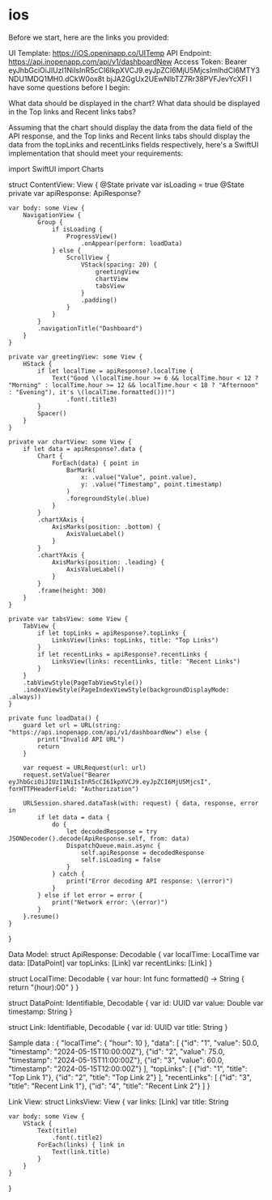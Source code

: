 # ios
Before we start, here are the links you provided:

UI Template: https://iOS.openinapp.co/UITemp
API Endpoint: https://api.inopenapp.com/api/v1/dashboardNew
Access Token: Bearer eyJhbGciOiJIUzI1NiIsInR5cCI6IkpXVCJ9.eyJpZCI6MjU5MjcsImlhdCI6MTY3NDU1MDQ1MH0.dCkW0ox8t bjJA2GgUx2UEwNlbTZ7Rr38PVFJevYcXFI
I have some questions before I begin:

What data should be displayed in the chart?
What data should be displayed in the Top links and Recent links tabs?


Assuming that the chart should display the data from the data field of the API response, and the Top links and Recent links tabs should display the data from the topLinks and recentLinks fields respectively, here's a SwiftUI implementation that should meet your requirements:


import SwiftUI
import Charts

struct ContentView: View {
    @State private var isLoading = true
    @State private var apiResponse: ApiResponse?

    var body: some View {
        NavigationView {
            Group {
                if isLoading {
                    ProgressView()
                        .onAppear(perform: loadData)
                } else {
                    ScrollView {
                        VStack(spacing: 20) {
                            greetingView
                            chartView
                            tabsView
                        }
                        .padding()
                    }
                }
            }
            .navigationTitle("Dashboard")
        }
    }

    private var greetingView: some View {
        HStack {
            if let localTime = apiResponse?.localTime {
                Text("Good \(localTime.hour >= 6 && localTime.hour < 12 ? "Morning" : localTime.hour >= 12 && localTime.hour < 18 ? "Afternoon" : "Evening"), it's \(localTime.formatted())!")
                    .font(.title3)
            }
            Spacer()
        }
    }

    private var chartView: some View {
        if let data = apiResponse?.data {
            Chart {
                ForEach(data) { point in
                    BarMark(
                        x: .value("Value", point.value),
                        y: .value("Timestamp", point.timestamp)
                    )
                    .foregroundStyle(.blue)
                }
            }
            .chartXAxis {
                AxisMarks(position: .bottom) {
                    AxisValueLabel()
                }
            }
            .chartYAxis {
                AxisMarks(position: .leading) {
                    AxisValueLabel()
                }
            }
            .frame(height: 300)
        }
    }

    private var tabsView: some View {
        TabView {
            if let topLinks = apiResponse?.topLinks {
                LinksView(links: topLinks, title: "Top Links")
            }
            if let recentLinks = apiResponse?.recentLinks {
                LinksView(links: recentLinks, title: "Recent Links")
            }
        }
        .tabViewStyle(PageTabViewStyle())
        .indexViewStyle(PageIndexViewStyle(backgroundDisplayMode: .always))
    }

    private func loadData() {
        guard let url = URL(string: "https://api.inopenapp.com/api/v1/dashboardNew") else {
            print("Invalid API URL")
            return
        }

        var request = URLRequest(url: url)
        request.setValue("Bearer eyJhbGciOiJIUzI1NiIsInR5cCI6IkpXVCJ9.eyJpZCI6MjU5MjcsI", forHTTPHeaderField: "Authorization")

        URLSession.shared.dataTask(with: request) { data, response, error in
            if let data = data {
                do {
                    let decodedResponse = try JSONDecoder().decode(ApiResponse.self, from: data)
                    DispatchQueue.main.async {
                        self.apiResponse = decodedResponse
                        self.isLoading = false
                    }
                } catch {
                    print("Error decoding API response: \(error)")
                }
            } else if let error = error {
                print("Network error: \(error)")
            }
        }.resume()
    }
}

Data Model:
struct ApiResponse: Decodable {
    var localTime: LocalTime
    var data: [DataPoint]
    var topLinks: [Link]
    var recentLinks: [Link]
}

struct LocalTime: Decodable {
    var hour: Int
    func formatted() -> String {
        return "\(hour):00"
    }
}

struct DataPoint: Identifiable, Decodable {
    var id: UUID
    var value: Double
    var timestamp: String
}

struct Link: Identifiable, Decodable {
    var id: UUID
    var title: String
}


Sample data : 
{
  "localTime": {
    "hour": 10
  },
  "data": [
    {"id": "1", "value": 50.0, "timestamp": "2024-05-15T10:00:00Z"},
    {"id": "2", "value": 75.0, "timestamp": "2024-05-15T11:00:00Z"},
    {"id": "3", "value": 60.0, "timestamp": "2024-05-15T12:00:00Z"}
  ],
  "topLinks": [
    {"id": "1", "title": "Top Link 1"},
    {"id": "2", "title": "Top Link 2"}
  ],
  "recentLinks": [
    {"id": "3", "title": "Recent Link 1"},
    {"id": "4", "title": "Recent Link 2"}
  ]
}


Link View:
struct LinksView: View {
    var links: [Link]
    var title: String

    var body: some View {
        VStack {
            Text(title)
                .font(.title2)
            ForEach(links) { link in
                Text(link.title)
            }
        }
    }
}
